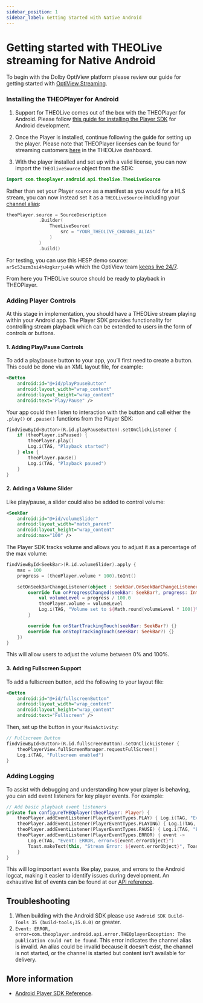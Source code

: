 ```yaml
---
sidebar_position: 1
sidebar_label: Getting Started with Native Android
---
```


# Getting started with THEOLive streaming for Native Android

To begin with the Dolby OptiView platform please review our guide for getting started with [OptiView Streaming](../../getting-started.mdx).

### Installing the THEOPlayer for Android

1. Support for THEOLive comes out of the box with the THEOPlayer for Android. Please follow [this guide for installing the Player SDK](https://docs.optiview.dolby.com/theoplayer/getting-started/sdks/android/getting-started/) for Android development.

2. Once the Player is installed, continue following the guide for setting up the player. Please note that THEOPlayer licenses can be found for streaming customers [here](theolive/getting-started.mdx#obtaining-a-player-license-for-theolive) in the THEOLive dashboard.

3. With the player installed and set up with a valid license, you can now import the `THEOliveSource` object from the SDK:

```Kotlin
import com.theoplayer.android.api.theolive.TheoLiveSource
```

Rather than set your Player `source` as a manifest as you would for a HLS stream, you can now instead set it as a `THEOLiveSource` including your [channel alias](../../platform/multi-channel.md):

```Kotlin
theoPlayer.source = SourceDescription
            .Builder(
                TheoLiveSource(
                    src = "YOUR_THEOLIVE_CHANNEL_ALIAS"
                )
            )
            .build()
```

For testing, you can use this HESP demo source: `ar5c53uzm3si4h4zgkzrju44h` which the OptiView team [keeps live 24/7](https://demo.theo.live/?channel=ar5c53uzm3si4h4zgkzrju44h).

From here you THEOLive source should be ready to playback in THEOPlayer.

### Adding Player Controls

At this stage in implementation, you should have a THEOLive stream playing within your Android app. The Player SDK provides functionality for controlling stream playback which can be extended to users in the form of controls or buttons.

#### 1. Adding Play/Pause Controls

To add a play/pause button to your app, you’ll first need to create a button. This could be done via an XML layout file, for example:

```xml
<Button
    android:id="@+id/playPauseButton"
    android:layout_width="wrap_content"
    android:layout_height="wrap_content"
    android:text="Play/Pause" />
```

Your app could then listen to interaction with the button and call either the `.play()` or `.pause()` functions from the Player SDK:

```kotlin
findViewById<Button>(R.id.playPauseButton).setOnClickListener {
    if (theoPlayer.isPaused) {
        theoPlayer.play()
        Log.i(TAG, "Playback started")
    } else {
        theoPlayer.pause()
        Log.i(TAG, "Playback paused")
    }
}
```

#### 2. Adding a Volume Slider

Like play/pause, a slider could also be added to control volume:

```xml
<SeekBar
    android:id="@+id/volumeSlider"
    android:layout_width="match_parent"
    android:layout_height="wrap_content"
    android:max="100" />
```

The Player SDK tracks volume and allows you to adjust it as a percentage of the max volume:

```kotlin
findViewById<SeekBar>(R.id.volumeSlider).apply {
    max = 100
    progress = (theoPlayer.volume * 100).toInt()

    setOnSeekBarChangeListener(object : SeekBar.OnSeekBarChangeListener {
        override fun onProgressChanged(seekBar: SeekBar?, progress: Int, fromUser: Boolean) {
            val volumeLevel = progress / 100.0
            theoPlayer.volume = volumeLevel
            Log.i(TAG, "Volume set to ${Math.round(volumeLevel * 100)}%")
        }

        override fun onStartTrackingTouch(seekBar: SeekBar?) {}
        override fun onStopTrackingTouch(seekBar: SeekBar?) {}
    })
}
```

This will allow users to adjust the volume between 0% and 100%.

#### 3. Adding Fullscreen Support

To add a fullscreen button, add the following to your layout file:

```xml
<Button
    android:id="@+id/fullscreenButton"
    android:layout_width="wrap_content"
    android:layout_height="wrap_content"
    android:text="Fullscreen" />
```

Then, set up the button in your `MainActivity`:

```kotlin
// Fullscreen Button
findViewById<Button>(R.id.fullscreenButton).setOnClickListener {
    theoPlayerView.fullScreenManager.requestFullScreen()
    Log.i(TAG, "Fullscreen enabled")
}
```

### Adding Logging

To assist with debugging and understanding how your player is behaving, you can add event listeners for key player events. For example:

```kotlin
// Add basic playback event listeners
private fun configureTHEOplayer(theoPlayer: Player) {
    theoPlayer.addEventListener(PlayerEventTypes.PLAY) { Log.i(TAG, "Event: PLAY") }
    theoPlayer.addEventListener(PlayerEventTypes.PLAYING) { Log.i(TAG, "Event: PLAYING") }
    theoPlayer.addEventListener(PlayerEventTypes.PAUSE) { Log.i(TAG, "Event: PAUSE") }
    theoPlayer.addEventListener(PlayerEventTypes.ERROR) { event ->
        Log.e(TAG, "Event: ERROR, error=${event.errorObject}")
        Toast.makeText(this, "Stream Error: ${event.errorObject}", Toast.LENGTH_LONG).show()
    }
}
```

This will log important events like play, pause, and errors to the Android logcat, making it easier to identify issues during development. An exhaustive list of events can be found at our [API reference](https://docs.optiview.dolby.com/theoplayer/v9/api-reference/android/com/theoplayer/android/api/event/player/PlayerEventTypes.html).

## Troubleshooting

1. When building with the Android SDK please use `Android SDK Build-Tools 35 (build-tools;35.0.0)` or greater.
2. `Event: ERROR, error=com.theoplayer.android.api.error.THEOplayerException: The publication could not be found`. This error indicates the channel alias is invalid. An alias could be invalid because it doesn't exist, the channel is not started, or the channel is started but content isn't available for delivery.

## More information

- [Android Player SDK Reference](https://docs.optiview.dolby.com/theoplayer/v9/api-reference/android/index.html).
